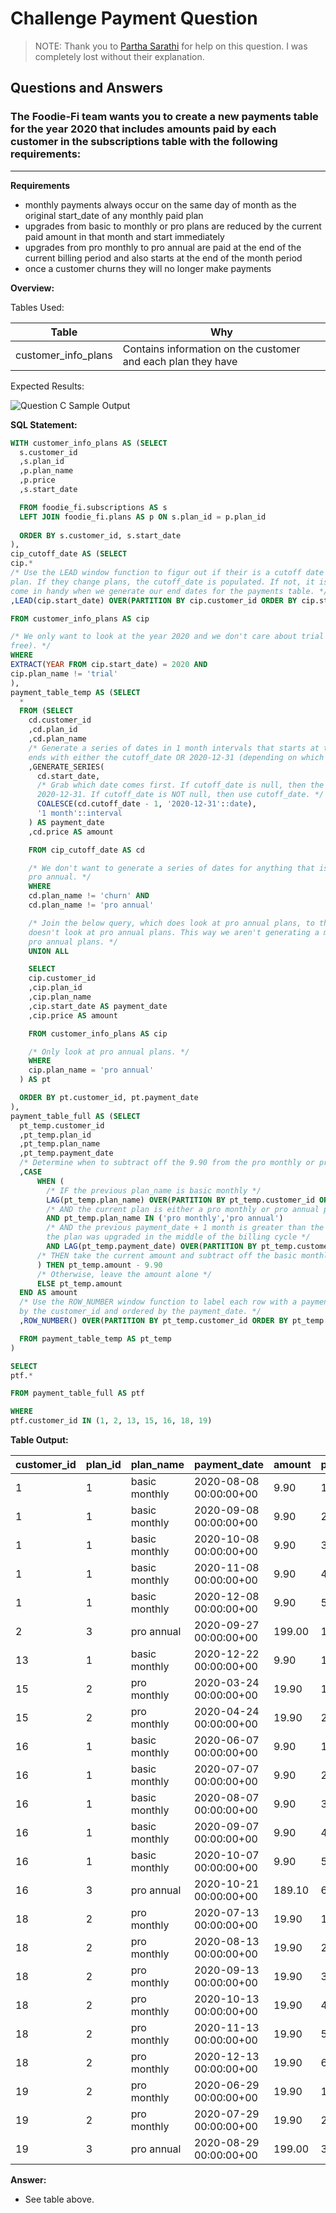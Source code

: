# Challenge Payment Question

> NOTE: Thank you to [Partha Sarathi](https://github.com/ParthaSarathi-raw/8WeekSQLChallenge-Solutions/tree/main/Week%20-%203%20-%20Foodie-Fi#challenge-payment-solution) for help on this question. I was completely lost without their explanation.

## Questions and Answers
### The Foodie-Fi team wants you to create a new payments table for the year 2020 that includes amounts paid by each customer in the subscriptions table with the following requirements:
___________________________________________________________________________________________________________________________
**Requirements**

- monthly payments always occur on the same day of month as the original start_date of any monthly paid plan
- upgrades from basic to monthly or pro plans are reduced by the current paid amount in that month and start immediately
- upgrades from pro monthly to pro annual are paid at the end of the current billing period and also starts at the end of the month period
- once a customer churns they will no longer make payments

**Overview:**

Tables Used:

| Table | Why |
| ----- | --- |
| customer_info_plans | Contains information on the customer and each plan they have |

Expected Results:

![Question C Sample Output](Images/question_c_sample_output.png)

**SQL Statement:**
	
```sql
WITH customer_info_plans AS (SELECT
  s.customer_id
  ,s.plan_id
  ,p.plan_name
  ,p.price
  ,s.start_date

  FROM foodie_fi.subscriptions AS s
  LEFT JOIN foodie_fi.plans AS p ON s.plan_id = p.plan_id
                             
  ORDER BY s.customer_id, s.start_date
),
cip_cutoff_date AS (SELECT
cip.*
/* Use the LEAD window function to figur out if their is a cutoff date when someone changes their
plan. If they change plans, the cutoff_date is populated. If not, it is left as null. This will
come in handy when we generate our end dates for the payments table. */
,LEAD(cip.start_date) OVER(PARTITION BY cip.customer_id ORDER BY cip.start_date) AS cutoff_date

FROM customer_info_plans AS cip

/* We only want to look at the year 2020 and we don't care about trial plans (since they're
free). */
WHERE
EXTRACT(YEAR FROM cip.start_date) = 2020 AND
cip.plan_name != 'trial'
),
payment_table_temp AS (SELECT
  *
  FROM (SELECT
    cd.customer_id
    ,cd.plan_id
    ,cd.plan_name
    /* Generate a series of dates in 1 month intervals that starts at the start_date and
    ends with either the cutoff_date OR 2020-12-31 (depending on which comes first). */
    ,GENERATE_SERIES(
      cd.start_date,
      /* Grab which date comes first. If cutoff_date is null, then the end date will be
      2020-12-31. If cutoff_date is NOT null, then use cutoff_date. */
      COALESCE(cd.cutoff_date - 1, '2020-12-31'::date),
      '1 month'::interval
    ) AS payment_date
    ,cd.price AS amount

    FROM cip_cutoff_date AS cd

    /* We don't want to generate a series of dates for anything that is churn or
    pro annual. */
    WHERE
    cd.plan_name != 'churn' AND
    cd.plan_name != 'pro annual'

    /* Join the below query, which does look at pro annual plans, to the above query, which
    doesn't look at pro annual plans. This way we aren't generating a montlhy series for
    pro annual plans. */
    UNION ALL

    SELECT
    cip.customer_id
    ,cip.plan_id
    ,cip.plan_name
    ,cip.start_date AS payment_date
    ,cip.price AS amount

    FROM customer_info_plans AS cip

    /* Only look at pro annual plans. */
    WHERE
    cip.plan_name = 'pro annual'
  ) AS pt

  ORDER BY pt.customer_id, pt.payment_date
),
payment_table_full AS (SELECT
  pt_temp.customer_id
  ,pt_temp.plan_id
  ,pt_temp.plan_name
  ,pt_temp.payment_date
  /* Determine when to subtract off the 9.90 from the pro monthly or pro annual plans. */
  ,CASE
      WHEN (
        /* IF the previous plan_name is basic monthly */
        LAG(pt_temp.plan_name) OVER(PARTITION BY pt_temp.customer_id ORDER BY pt_temp.payment_date) = 'basic monthly'
        /* AND the current plan is either a pro monthly or pro annual plan */
        AND pt_temp.plan_name IN ('pro monthly','pro annual')
        /* AND the previous payment_date + 1 month is greater than the current payment_date, meaning
        the plan was upgraded in the middle of the billing cycle */
        AND LAG(pt_temp.payment_date) OVER(PARTITION BY pt_temp.customer_id ORDER BY pt_temp.payment_date) + '1 month'::interval > pt_temp.payment_date
      /* THEN take the current amount and subtract off the basic monthly rate of 9.90 */
      ) THEN pt_temp.amount - 9.90
      /* Otherwise, leave the amount alone */
      ELSE pt_temp.amount
  END AS amount
  /* Use the ROW_NUMBER window function to label each row with a payment_order number grouped
  by the customer_id and ordered by the payment_date. */
  ,ROW_NUMBER() OVER(PARTITION BY pt_temp.customer_id ORDER BY pt_temp.payment_date) AS payment_order

  FROM payment_table_temp AS pt_temp
)

SELECT
ptf.*

FROM payment_table_full AS ptf

WHERE
ptf.customer_id IN (1, 2, 13, 15, 16, 18, 19)
```

**Table Output:**

| customer_id | plan_id | plan_name     | payment_date           | amount | payment_order |
| ----------- | ------- | ------------- | ---------------------- | ------ | ------------- |
| 1           | 1       | basic monthly | 2020-08-08 00:00:00+00 | 9.90   | 1             |
| 1           | 1       | basic monthly | 2020-09-08 00:00:00+00 | 9.90   | 2             |
| 1           | 1       | basic monthly | 2020-10-08 00:00:00+00 | 9.90   | 3             |
| 1           | 1       | basic monthly | 2020-11-08 00:00:00+00 | 9.90   | 4             |
| 1           | 1       | basic monthly | 2020-12-08 00:00:00+00 | 9.90   | 5             |
| 2           | 3       | pro annual    | 2020-09-27 00:00:00+00 | 199.00 | 1             |
| 13          | 1       | basic monthly | 2020-12-22 00:00:00+00 | 9.90   | 1             |
| 15          | 2       | pro monthly   | 2020-03-24 00:00:00+00 | 19.90  | 1             |
| 15          | 2       | pro monthly   | 2020-04-24 00:00:00+00 | 19.90  | 2             |
| 16          | 1       | basic monthly | 2020-06-07 00:00:00+00 | 9.90   | 1             |
| 16          | 1       | basic monthly | 2020-07-07 00:00:00+00 | 9.90   | 2             |
| 16          | 1       | basic monthly | 2020-08-07 00:00:00+00 | 9.90   | 3             |
| 16          | 1       | basic monthly | 2020-09-07 00:00:00+00 | 9.90   | 4             |
| 16          | 1       | basic monthly | 2020-10-07 00:00:00+00 | 9.90   | 5             |
| 16          | 3       | pro annual    | 2020-10-21 00:00:00+00 | 189.10 | 6             |
| 18          | 2       | pro monthly   | 2020-07-13 00:00:00+00 | 19.90  | 1             |
| 18          | 2       | pro monthly   | 2020-08-13 00:00:00+00 | 19.90  | 2             |
| 18          | 2       | pro monthly   | 2020-09-13 00:00:00+00 | 19.90  | 3             |
| 18          | 2       | pro monthly   | 2020-10-13 00:00:00+00 | 19.90  | 4             |
| 18          | 2       | pro monthly   | 2020-11-13 00:00:00+00 | 19.90  | 5             |
| 18          | 2       | pro monthly   | 2020-12-13 00:00:00+00 | 19.90  | 6             |
| 19          | 2       | pro monthly   | 2020-06-29 00:00:00+00 | 19.90  | 1             |
| 19          | 2       | pro monthly   | 2020-07-29 00:00:00+00 | 19.90  | 2             |
| 19          | 3       | pro annual    | 2020-08-29 00:00:00+00 | 199.00 | 3             |

**Answer:**

- See table above.